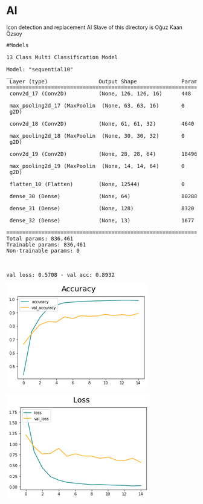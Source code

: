 # AI
Icon detection and replacement AI
Slave of this directory is Oğuz Kaan Özsoy


<pre>
#Models

13 Class Multi Classification Model

Model: "sequential10"
__
 Layer (type)                Output Shape              Param #
=================================================================
 conv2d_17 (Conv2D)          (None, 126, 126, 16)      448

 max_pooling2d_17 (MaxPoolin  (None, 63, 63, 16)       0
 g2D)

 conv2d_18 (Conv2D)          (None, 61, 61, 32)        4640

 max_pooling2d_18 (MaxPoolin  (None, 30, 30, 32)       0
 g2D)

 conv2d_19 (Conv2D)          (None, 28, 28, 64)        18496

 max_pooling2d_19 (MaxPoolin  (None, 14, 14, 64)       0
 g2D)

 flatten_10 (Flatten)        (None, 12544)             0

 dense_30 (Dense)            (None, 64)                802880

 dense_31 (Dense)            (None, 128)               8320

 dense_32 (Dense)            (None, 13)                1677

=================================================================
Total params: 836,461
Trainable params: 836,461
Non-trainable params: 0



val_loss: 0.5708 - val_acc: 0.8932
</pre>
![Alt text](acc_metrics.png?raw=true "acc_metrics")

![Alt text](loss_metrics.png?raw=true "loss_metrics")